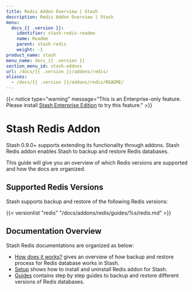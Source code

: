 ```yaml
---
title: Redis Addon Overview | Stash
description: Redis Addon Overview | Stash
menu:
  docs_{{ .version }}:
    identifier: stash-redis-readme
    name: Readme
    parent: stash-redis
    weight: -1
product_name: stash
menu_name: docs_{{ .version }}
section_menu_id: stash-addons
url: /docs/{{ .version }}/addons/redis/
aliases:
  - /docs/{{ .version }}/addons/redis/README/
---
```


{{< notice type="warning" message="This is an Enterprise-only feature. Please install [Stash Enterprise Edition](/docs/setup/install/enterprise.md) to try this feature." >}}

# Stash Redis Addon

Stash 0.9.0+ supports extending its functionality through addons. Stash Redis addon enables Stash to backup and restore Redis databases.

This guide will give you an overview of which Redis versions are supported and how the docs are organized.

## Supported Redis Versions

Stash supports backup and restore of the following Redis versions:

{{< versionlist "redis" "/docs/addons/redis/guides/%s/redis.md" >}}

## Documentation Overview

Stash Redis documentations are organized as below:

- [How does it works?](/docs/addons/redis/overview.md) gives an overview of how backup and restore process for Redis database works in Stash.
- [Setup](/docs/addons/redis/setup/install.md) shows how to install and uninstall Redis addon for Stash.
- [Guides](/docs/addons/redis/guides/5.0.3/redis.md) contains step by step guides to backup and restore different versions of Redis databases.
